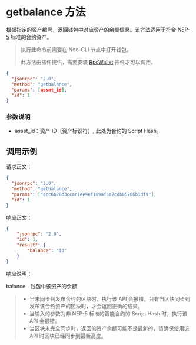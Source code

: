 ﻿# getbalance 方法

根据指定的资产编号，返回钱包中对应资产的余额信息。该方法适用于符合 [NEP-5](https://github.com/neo-project/proposals/blob/master/nep-5.mediawiki) 标准的合约资产。

> 执行此命令前需要在 Neo-CLI 节点中打开钱包。
>
> 此方法由插件提供，需要安装 [RpcWallet](https://github.com/neo-project/neo-plugins/releases) 插件才可以调用。



```json
{
  "jsonrpc": "2.0",
  "method": "getbalance",
  "params": [asset_id],
  "id": 1
}
```



### 参数说明

* asset_id：资产 ID（资产标识符）, 此处为合约的 Script Hash。



## 调用示例

请求正文：

```json
{
  "jsonrpc": "2.0",
  "method": "getbalance",
  "params": ["ecc6b20d3ccac1ee9ef109af5a7cdb85706b1df9"],
  "id": 1
}
```

响应正文：

```json
{
    "jsonrpc": "2.0",
    "id": 1,
    "result": {
        "balance": "10"
    }
}
```

响应说明：

balance：钱包中该资产的余额

> * 当未同步到发布合约的区块时，执行该 API 会报错，只有当区块同步到发布该合约资产的区块时，才会返回正确的结果。
> * 当输入的参数为非 NEP-5 标准的智能合约的 Script Hash 时，执行该 API 会报错。
> * 当区块未完全同步时，返回的资产余额可能不是最新的，请确保使用该 API 时区块已经同步到最新高度。

